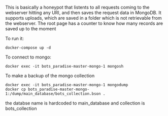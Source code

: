This is basically a honeypot that listents to all requests coming to the webserver hitting any URI, and then saves the request data in MongoDB. 
It supports uploads, which are saved in a folder which is not retrievable from the webserver.
The root page has a counter to know how many records are saved up to the moment

To run it:

```docker-compose up -d```

To connect to mongo:

```docker exec -it bots_paradise-master-mongo-1 mongosh```

To make a backup of the mongo collection

```
docker exec -it bots_paradise-master-mongo-1 mongodump
docker cp bots_paradise-master-mongo-1:/dump/main_database/bots_collection.bson .
```

the databse name is hardcoded to main_database and collection is bots_collection
